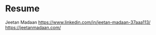 # Resume

Jeetan Madaan
https://www.linkedin.com/in/jeetan-madaan-37aaa113/
https://jeetanmadaan.com/